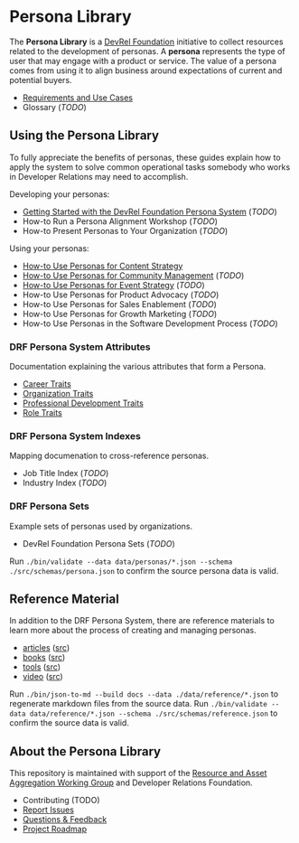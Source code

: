 # Persona Library

The **Persona Library** is a [DevRel Foundation](https://github.com/DevRel-Foundation) initiative to collect resources related to the development of personas. A **persona** represents the type of user that may engage with a product or service. The value of a persona comes from using it to align business around expectations of current and potential buyers.

* [Requirements and Use Cases](https://github.com/DevRel-Foundation/wg-resource-aggregation/discussions/46)
* Glossary (_TODO_)

## Using the Persona Library

To fully appreciate the benefits of personas, these guides explain how to apply the system to solve common operational tasks somebody who works in Developer Relations may need to accomplish.

Developing your personas:
* [Getting Started with the DevRel Foundation Persona System](./docs/guides/getting-started.md) (_TODO_)
* How-to Run a Persona Alignment Workshop (_TODO_)
* How-to Present Personas to Your Organization (_TODO_)

Using your personas:
* [How-to Use Personas for Content Strategy](./docs/guides/content-strategy.md)
* [How-to Use Personas for Community Management](./docs/guides/community-management.md) (_TODO_)
* [How-to Use Personas for Event Strategy](./docs/guides/event-strategy.md) (_TODO_)
* How-to Use Personas for Product Advocacy (_TODO_)
* How-to Use Personas for Sales Enablement (_TODO_)
* How-to Use Personas for Growth Marketing (_TODO_)
* How-to Use Personas in the Software Development Process (_TODO_)

### DRF Persona System Attributes

Documentation explaining the various attributes that form a Persona.

- [Career Traits](./docs/traits/learning.md)
- [Organization Traits](./docs/traits/organization.md)
- [Professional Development Traits](./docs/traits/learning.md)
- [Role Traits](./docs/traits/role.md)

### DRF Persona System Indexes

Mapping documenation to cross-reference personas.

- Job Title Index (_TODO_)
- Industry Index (_TODO_)

### DRF Persona Sets

Example sets of personas used by organizations.

- DevRel Foundation Persona Sets (_TODO_)

Run `./bin/validate --data data/personas/*.json --schema ./src/schemas/persona.json` to confirm the source persona data is valid.

## Reference Material

In addition to the DRF Persona System, there are reference materials to learn more about the process of creating and managing personas.

- [articles](./docs/articles.md) ([src](./data/reference/articles.json))
- [books](./docs/books.md) ([src](./data/reference/books.json))
- [tools](./docs/tools.md) ([src](./data/reference/tools.json))
- [video](./docs/video.md) ([src](./data/reference/videos.json))

Run `./bin/json-to-md --build docs --data ./data/reference/*.json` to regenerate markdown files from the source data.  Run `./bin/validate --data data/reference/*.json --schema ./src/schemas/reference.json` to confirm the source data is valid.

## About the Persona Library

This repository is maintained with support of the [Resource and Asset Aggregation Working Group](https://github.com/DevRel-Foundation/wg-resource-aggregation) and Developer Relations Foundation.

* Contributing (TODO)
* [Report Issues](https://github.com/DevRel-Foundation/wg-resource-aggregation/issues)
* [Questions & Feedback](https://github.com/DevRel-Foundation/wg-resource-aggregation/discussions/categories/persona-library)
* [Project Roadmap](https://github.com/orgs/DevRel-Foundation/projects/12)
